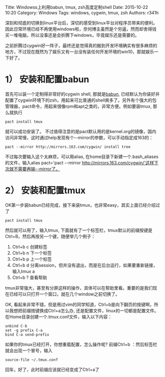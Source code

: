 Title: Windowss上利用babun, tmux, zsh高度定制shell
Date: 2015-10-22 10:20
Category: Windows
Tags: windows, cygwin, tmux, zsh
Authors: r341h

深刻和彻底的切换到linux平台后，深切的感受到linux平台对程序员带来的便利。因此日常环境已经不再使用windows啦，奈何博主虽然是个穷逼，然而却舍得钱买一堆电脑，所以没事还是会折腾下windows，毕竟娱乐还是需要的。

之前折腾过cygwin好一阵子，最终还是觉得真的搬到开发环境确实有很多麻烦的地方，不过现在既然为了娱乐又有一台没有装任何开发环境的win10，那就娱乐一下好了。

# 1） 安装和配置babun

首先可以装一个定制得非常好的cygwin shell, 那就是[babun](http://babun.github.io/), 已经默认为你装好并配置了cygwin环境下的zsh，用起来可比普通的shell爽多了。另外有个强大的包管理器，pact命令，用起来很像rpm和apt之类的，非常方便。例如要装tmux, 那么就执行

	pact install tmux

就可以成功安装了。
不过值得注意的是pact默认用的是kernel.org的镜像，国内访问非常慢，这时通过help发现有个--mirror的参数，可以手动指定成163的：

	pact --mirror http://mirrors.163.com/cygwin/ install tree

不过每次要输入这个太麻烦，可以用alias, 在home目录下新建一个.bash_aliases的文件，输入alias pact='pact --mirror http://mirrors.163.com/cygwin/'这样下次就不需要再输--mirror了。

# 2） 安装和配置tmux

OK第一步装babun已经完成，接下来装tmux，也非常easy，其实上面已经介绍过了

	pact install tmux

然后就可以用了，输入tmux, 下面就有了一个标签栏，tmux默认的前缀按键是Ctrl+B，然后再按另一个键，随便举几个例子：

1. Ctrl+b c 创建标签
2. Ctrl+b n 下一个标签
3. Ctrl+b p 上一个标签
4. Ctrl+b d 分离session，但并没有退出，而是在后台运行，如果要重新链接，输入tmux a
5. Ctrl+b ? 查看帮助

tmux非常强大，甚至有分屏这样的操作，具体可以在帮助里看。重要的是我们现在已经可以只打开一个窗口，就在几个window之前切换了。

OK, 看起来非常不错，但是用过vim的同学知道，Ctrl+b是向下翻页的按键啊，所以我想把前缀按键换成Ctrl+a怎么办, 还是配置文件，linux的一切都是配置文件。
在Home目录创建一个.tmux.conf文件，输入以下内容：

	unbind C-b
	set -g prefix C-a
	bind C-a send-prefix

如果你的tmux已经打开，你想重载配置，怎么操作呢? 前缀Ctrl+b ：然后标签栏就会出现一个冒号，输入

	source-file ~/.tmux.conf

回车，好了，此时前缀应该就已经变成了Ctrl+a了
